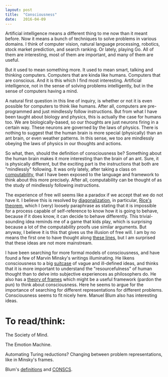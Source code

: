 ```yaml
---
layout: post
title:  "Consciousness"
date:   2016-04-09
---
```


Artificial intelligence means a different thing to me now than it meant before.
Now it means a bunch of techniques to solve problems in various domains.
I think of computer vision, natural language processing, robotics, stock
market prediction, and search ranking. Or lately, playing Go. 
All of them are interesting, most of them are important, and many of them are
useful.

But it used to mean something more. It used to mean smart, talking and thinking
computers. Computers that are kinda like humans. Computers that are conscious.
And it is this which I find most interesting.
Artificial intelligence, not in the sense of solving
problems intelligently, but in the sense of computers having a mind.

A natural first question in this line of inquiry, is whether or not it is
even possible for computers to think like humans. After all, computers
are pre-programmed and just mindlessly follow instructions.
But from what I have been taught about biology and physics, this is actually
the case for humans too. We are biologically-based, so our thoughts are
just neurons firing in a certain way. These neurons are governed by the laws
of physics. There is nothing to suggest that the human brain is more special (physically)
than an ant brain, or even weather patterns. In this sense, we too are mindlessly
obeying the laws of physics in our thoughts and actions.

So what, then, should the definition of consciousness
be? Something about the human brain makes it more interesting than the brain of an ant.
Sure, it is physically different, but the exciting part is the instructions that
both are "mindlessly" following. It was only lately, after taking a class on
[computability][flac], that
I have been exposed to the language and framework to think about this more precisely.
After all, computability can be thought of as the study of mindlessly following instructions.

The experience of free will seems like a paradox if we accept that we do not have it.
I believe this is resolved by [diagonalization][diag], in particular, [Rice's theorem][rice],
which I (very) loosely paraphrase as stating that it is impossible for a process capable
of self-reference to know how it is going to behave, because if it does know, it can decide
to behave differently. This trivial-sounding idea reminds me of a game that kids play, which 
is surprising because a lot of the computability proofs use similar arguments.
But anyway, I believe it is this that gives us the illusion of free will.
I am by no means the first one to have thought along
[these lines][turing_free_will], but I am surprised that these ideas
are not more mainstream.

I have been searching for more formal models of consciousness, and have found
a few of Marvin Minsky's writings illuminating. He likens consciousness to a big [suitcase][suitcase] of
vague and ill-defined ideas, and thinks that it is more important to understand the "resourcefulness" of human
thought than to delve into subjective experiences as philosophers do. He also has a [theory of frames][frames] which might be a useful framework (pardon the pun) to think about consciousness. Here he seems to argue for the importance of searching for different representations for different problems. Consciousness seems to fit nicely here. Manuel Blum also has interesting ideas.

# To read/think:

The Society of Mind.

The Emotion Machine.

Automating Turing reductions? Changing between problem representations, like in Minsky's frames.

Blum's [definitions][blum] and [CONSCS][conscs].


[flac]: http://www.cs.cmu.edu/~flac/
[diag]: https://en.wikipedia.org/wiki/Diagonal_lemma
[rice]: https://en.wikipedia.org/wiki/Rice%27s_theorem
[turing_free_will]: http://arxiv.org/abs/1310.3225
[suitcase]: https://www.edge.org/conversation/marvin_minsky-consciousness-is-a-big-suitcase
[frames]: http://web.media.mit.edu/~minsky/papers/Frames/frames.html
[blum]: https://www.cs.cmu.edu/~mblum/research/pdf/cons.html
[conscs]: https://www.cs.cmu.edu/~mblum/search/consc_d.pdf
